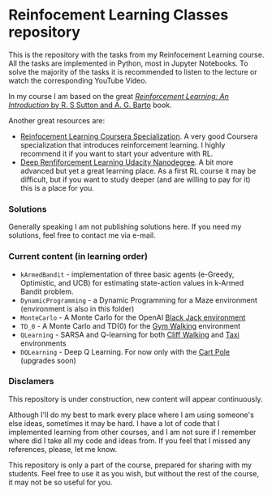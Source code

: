 # Reinfocement Learning Classes repository
This is the repository with the tasks from my Reinfocement Learning course. All the tasks are implemented in Python, most in Jupyter Notebooks. To solve the majority of the tasks it is recommended to listen to the lecture or watch the corresponding YouTube Video.

In my course I am based on the great [*Reinforcement Learning: An Introduction* by R. S Sutton and A. G. Barto]( http://incompleteideas.net/book/the-book.html) book.

Another great resources are:
- [Reinfocement Learning Coursera Specialization](https://www.coursera.org/specializations/reinforcement-learning). A very good Coursera specialization that introduces reinforcement learning. I highly recommend it if you want to start your adventure with RL.
- [Deep Renfiforcement Learning Udacity Nanodegree](https://www.udacity.com/course/deep-reinforcement-learning-nanodegree--nd893). A bit more advanced but yet a great learning place. As a first RL course it may be difficult, but if you want to study deeper (and are willing to pay for it) this is a place for you.

### Solutions
Generally speaking I am not publishing solutions here. If you need my solutions, feel free to contact me via e-mail.

### Current content (in learning order)
- `kArmedBandit` - implementation of three basic agents (e-Greedy, Optimistic, and UCB) for estimating state-action values in k-Armed Bandit problem.
- `DynamicProgramming` - a Dynamic Programming for a Maze environment (environment is also in this folder)
- `MonteCarlo` - A Monte Carlo for the OpenAI [Black Jack environment](https://www.gymlibrary.dev/environments/toy_text/blackjack/)
- `TD_0` - A Monte Carlo and TD(0) for the [Gym Walking](https://github.com/PrzemekSekula/gym-walking) environment
- `QLearning` - SARSA and Q-learning for both [Cliff Walking](https://www.gymlibrary.dev/environments/toy_text/cliff_walking/) and [Taxi](https://www.gymlibrary.dev/environments/toy_text/taxi/) environments
- `DQLearning` - Deep Q Learning. For now only with the [Cart Pole](https://www.gymlibrary.dev/environments/classic_control/cart_pole/) (upgrades soon)





### Disclamers 
This repository is under construction, new content will appear continuously. 

Although I'll do my best to mark every place where I am using someone's else ideas, sometimes it may be hard. I have a lot of code that I implemented learning from other courses, and I am not sure if I remember where did I take all my code and ideas from. If you feel that I missed any references, please, let me know.

This repository is only a part of the course, prepared for sharing with my students. Feel free to use it as you wish, but without the rest of the course, it may not be so useful for you.